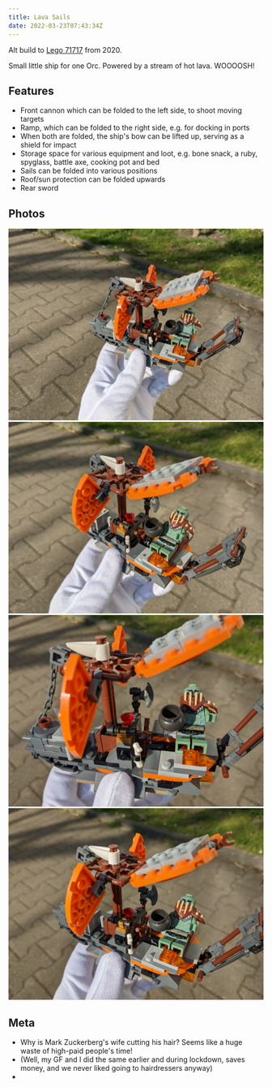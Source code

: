 ```yaml
---
title: Lava Sails
date: 2022-03-23T07:43:34Z
---
```


Alt build to [Lego 71717](https://www.bricklink.com/v2/catalog/catalogitem.page?S=71717-1) from 2020.

Small little ship for one Orc. Powered by a stream of hot lava. WOOOOSH!

## Features

* Front cannon which can be folded to the left side, to shoot moving targets
* Ramp, which can be folded to the right side, e.g. for docking in ports
* When both are folded, the ship's bow can be lifted up, serving as a shield for impact
* Storage space for various equipment and loot, e.g. bone snack, a ruby, spyglass, battle axe, cooking pot and bed
* Sails can be folded into various positions
* Roof/sun protection can be folded upwards
* Rear sword

## Photos

![](sails0.jpg)
![](sails1.jpg)
![](sails2.jpg)
![](sails3.jpg)

## Meta

* Why is Mark Zuckerberg's wife cutting his hair? Seems like a huge waste of high-paid people's time!
* (Well, my GF and I did the same earlier and during lockdown, saves money, and we never liked going to hairdressers anyway)
*

